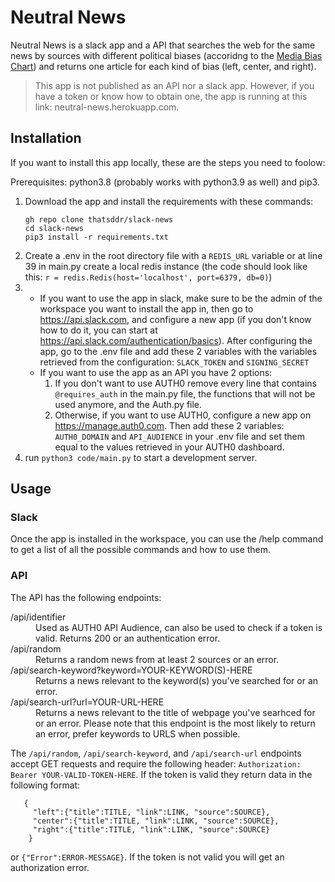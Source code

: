 # Neutral News
Neutral News is a slack app and a API that searches the web for the same news by sources with different political biases (accoridng to the [Media Bias Chart](https://www.adfontesmedia.com/static-mbc/)) and returns one article for each kind of bias (left, center, and right).

>This app is not published as an API nor a slack app. However, if you have a token or know how to obtain one, the app is running at this link: neutral-news.herokuapp.com.

## Installation

If you want to install this app locally, these are the steps you need to foolow:

Prerequisites: python3.8 (probably works with python3.9 as well) and pip3.

1. Download the app and install the requirements with these commands:
   ```
   gh repo clone thatsddr/slack-news
   cd slack-news
   pip3 install -r requirements.txt
   ```  
2. Create a .env in the root directory file with a ```REDIS_URL``` variable or at line 39 in main.py create a local redis instance (the code should look like this: ```r = redis.Redis(host='localhost', port=6379, db=0)```)
3.
   * If you want to use the app in slack, make sure to be the admin of the workspace you want to install the app in, then go to https://api.slack.com, and configure a new app (if you don't know how to do it, you can start at https://api.slack.com/authentication/basics). After configuring the app, go to the .env file and add these 2 variables with the variables retrieved from the configuration: ```SLACK_TOKEN``` and ```SIGNING_SECRET```
   * If you want to use the app as an API you have 2 options: 
      1. If you don't want to use AUTH0 remove every line that contains ```@requires_auth``` in the main.py file, the functions that will not be used anymore, and the Auth.py file.
      2. Otherwise, if you want to use AUTH0, configure a new app on https://manage.auth0.com. Then add these 2 variables: ```AUTH0_DOMAIN``` and ```API_AUDIENCE``` in your .env file and set them equal to the values retrieved in your AUTH0 dashboard.
4. run ```python3 code/main.py``` to start a development server.

## Usage

### Slack

Once the app is installed in the workspace, you can use the /help command to get a list of all the possible commands and how to use them.

### API

The API has the following endpoints:

<dl>
<dt>/api/identifier</dt>
<dd>Used as AUTH0 API Audience, can also be used to check if a token is valid. Returns 200 or an authentication error.</dd>

<dt>/api/random</dt>
<dd>Returns a random news from at least 2 sources or an error.</dd>

<dt>/api/search-keyword?keyword=YOUR-KEYWORD(S)-HERE</dt>
<dd>Returns a news relevant to the keyword(s) you've searched for or an error.</dd>

<dt>/api/search-url?url=YOUR-URL-HERE</dt>
<dd>Returns a news relevant to the title of webpage you've searhced for or an error. Please note that this endpoint is the most likely to return an error, prefer keywords to URLS when possible.</dd>
</dl>

The ```/api/random```, ```/api/search-keyword```, and ```/api/search-url``` endpoints accept GET requests and require the following header: ```Authorization: Bearer YOUR-VALID-TOKEN-HERE```.
If the token is valid they return data in the following format:
```
   {
     "left":{"title":TITLE, "link":LINK, "source":SOURCE},
     "center":{"title":TITLE, "link":LINK, "source":SOURCE},
     "right":{"title":TITLE, "link":LINK, "source":SOURCE}
    }
```
or ```{"Error":ERROR-MESSAGE}```. If the token is not valid you will get an authorization error.
